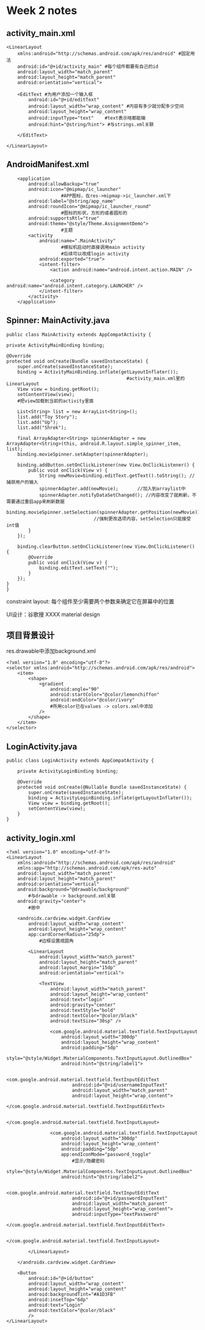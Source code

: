 # Week 2 notes

## activity_main.xml

    <LinearLayout 
        xmlns:android="http://schemas.android.com/apk/res/android" #固定用法
        android:id="@+id/activity_main" #每个组件都要有自己的id
        android:layout_width="match_parent"
        android:layout_height="match_parent"
        android:orientation="vertical">

        <EditText #为用户添加一个输入框
            android:id="@+id/editText"
            android:layout_width="wrap_content" #内容有多少就分配多少空间
            android:layout_height="wrap_content"
            android:inputType="text"    #text表示啥都能输
            android:hint="@string/hint"> #与strings.xml关联

        </EditText>

    </LinearLayout>

## AndroidManifest.xml

        <application
            android:allowBackup="true"
            android:icon="@mipmap/ic_launcher" 
                        #APP图标，在res->mipmap->ic_launcher.xml下
            android:label="@string/app_name"
            android:roundIcon="@mipmap/ic_launcher_round"
                        #图标的形状，方形的或者圆形的
            android:supportsRtl="true"
            android:theme="@style/Theme.AssignmentDemo">
                        #主题
            <activity
                android:name=".MainActivity"
                        #模拟机启动时直接调用main activity
                        #后续可以改成login activity
                android:exported="true">
                <intent-filter>
                    <action android:name="android.intent.action.MAIN" />

                    <category android:name="android.intent.category.LAUNCHER" />
                </intent-filter>
            </activity>
        </application>

## Spinner: MainActivity.java

    public class MainActivity extends AppCompatActivity {

    private ActivityMainBinding binding;

    @Override
    protected void onCreate(Bundle savedInstanceState) {
        super.onCreate(savedInstanceState);
        binding = ActivityMainBinding.inflate(getLayoutInflater());
                                                #activity_main.xml里的LinearLayout
        View view = binding.getRoot();
        setContentView(view);
        #把view加载到当前的activity里面

        List<String> list = new ArrayList<String>();
        list.add("Toy Story");
        list.add("Up");
        list.add("Shrek");

        final ArrayAdapter<String> spinnerAdapter = new ArrayAdapter<String>(this, android.R.layout.simple_spinner_item, list);
        binding.movieSpinner.setAdapter(spinnerAdapter);

        binding.addButton.setOnClickListener(new View.OnClickListener() {
            public void onClick(View v) {
                String newMovie=binding.editText.getText().toString(); //捕获用户的输入
                spinnerAdapter.add(newMovie);       //加入到arraylist中
                spinnerAdapter.notifyDataSetChanged(); //内容改变了就刷新，不需要通过重启app来刷新数据
                binding.movieSpinner.setSelection(spinnerAdapter.getPosition(newMovie));
                                    //强制更改选项内容，setSelection只能接受int值
            }
        });

        binding.clearButton.setOnClickListener(new View.OnClickListener() {
            @Override
            public void onClick(View v) {
                binding.editText.setText("");
            }
        });
    }
    }

constraint layout: 每个组件至少需要两个参数来确定它在屏幕中的位置

UI设计：谷歌搜 XXXX material design

## 项目背景设计

res.drawable中添加background.xml

    <?xml version="1.0" encoding="utf-8"?>
    <selector xmlns:android="http://schemas.android.com/apk/res/android">
        <item>
            <shape>
                <gradient
                    android:angle="90"
                    android:startColor="@color/lemonchiffon"
                    android:endColor="@color/ivory"
                    #所用color已在values -> colors.xml中添加
                />
            </shape>
        </item>
    </selector>

## LoginActivity.java

    public class LoginActivity extends AppCompatActivity {

        private ActivityLoginBinding binding;

        @Override
        protected void onCreate(@Nullable Bundle savedInstanceState) {
            super.onCreate(savedInstanceState);
            binding = ActivityLoginBinding.inflate(getLayoutInflater());
            View view = binding.getRoot();
            setContentView(view);
        }
    }

## activity_login.xml

    <?xml version="1.0" encoding="utf-8"?>
    <LinearLayout
        xmlns:android="http://schemas.android.com/apk/res/android"
        xmlns:app="http://schemas.android.com/apk/res-auto"
        android:layout_width="match_parent"
        android:layout_height="match_parent"
        android:orientation="vertical"
        android:background="@drawable/background"
            #与drawable -> background.xml关联
        android:gravity="center">
            #居中

        <androidx.cardview.widget.CardView
            android:layout_width="wrap_content"
            android:layout_height="wrap_content"
            app:cardCornerRadius="25dp">
                #边框设置成圆角   

            <LinearLayout
                android:layout_width="match_parent"
                android:layout_height="match_parent"
                android:layout_margin="15dp"
                android:orientation="vertical">

                <TextView
                    android:layout_width="match_parent"
                    android:layout_height="wrap_content"
                    android:text="login"
                    android:gravity="center"
                    android:textStyle="bold"
                    android:textColor="@color/black"
                    android:textSize="30sp" />

                    <com.google.android.material.textfield.TextInputLayout
                        android:layout_width="300dp"
                        android:layout_height="wrap_content"
                        android:padding="5dp"
                        style="@style/Widget.MaterialComponents.TextInputLayout.OutlinedBox"
                        android:hint="@string/label1">

                        <com.google.android.material.textfield.TextInputEditText
                            android:id="@+id/usernameInputText"
                            android:layout_width="match_parent"
                            android:layout_height="wrap_content">
                        </com.google.android.material.textfield.TextInputEditText>

                    </com.google.android.material.textfield.TextInputLayout>

                    <com.google.android.material.textfield.TextInputLayout
                        android:layout_width="300dp"
                        android:layout_height="wrap_content"
                        android:padding="5dp"
                        app:endIconMode="password_toggle"
                            #显示/隐藏密码
                        style="@style/Widget.MaterialComponents.TextInputLayout.OutlinedBox"
                        android:hint="@string/label2">

                        <com.google.android.material.textfield.TextInputEditText
                            android:id="@+id/passwordInputText"
                            android:layout_width="match_parent"
                            android:layout_height="wrap_content">
                            android:inputType="textPassword"
                        </com.google.android.material.textfield.TextInputEditText>

                    </com.google.android.material.textfield.TextInputLayout>

            </LinearLayout>

        </androidx.cardview.widget.CardView>

        <Button
            android:id="@+id/button"
            android:layout_width="wrap_content"
            android:layout_height="wrap_content"
            android:backgroundTint="#A1D3FB"
            android:insetTop="6dp"
            android:text="Login"
            android:textColor="@color/black"
            />
    </LinearLayout>